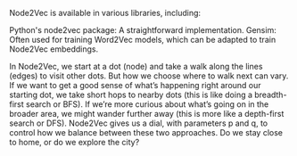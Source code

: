Node2Vec is available in various libraries, including:

Python's node2vec package: A straightforward implementation.
Gensim: Often used for training Word2Vec models, which can be adapted to train Node2Vec embeddings.

In Node2Vec, we start at a dot (node) and take a walk along the lines (edges) to visit other dots. But how we choose where to walk next can vary.
If we want to get a good sense of what’s happening right around our starting dot, we take short hops to nearby dots (this is like doing a breadth-first search or BFS).
If we’re more curious about what’s going on in the broader area, we might wander further away (this is more like a depth-first search or DFS).
Node2Vec gives us a dial, with parameters p and q, to control how we balance between these two approaches. Do we stay close to home, or do we explore the city?
